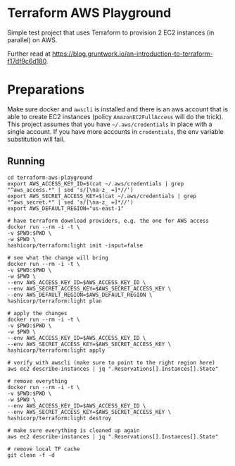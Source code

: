 # Terraform AWS Playground

Simple test project that uses Terraform to provision 2 EC2 instances (in parallel) on AWS. 

Further read at https://blog.gruntwork.io/an-introduction-to-terraform-f17df9c6d180.

# Preparations

Make sure docker and `awscli` is installed and there is an aws account that is able to create EC2 instances (policy `AmazonEC2FullAccess` will do the trick).
This project assumes that you have `~/.aws/credentials` in place with a single account. If you have more accounts in `credentials`, the env variable substitution will fail.


## Running

```
cd terraform-aws-playground
export AWS_ACCESS_KEY_ID=$(cat ~/.aws/credentials | grep "^aws_access.*" | sed 's/[\na-z_ =]*//')
export AWS_SECRET_ACCESS_KEY=$(cat ~/.aws/credentials | grep "^aws_secret.*" | sed 's/[\na-z_ =]*//')
export AWS_DEFAULT_REGION="us-east-1"

# have terraform download providers, e.g. the one for AWS access
docker run --rm -i -t \
-v $PWD:$PWD \
-w $PWD \
hashicorp/terraform:light init -input=false

# see what the change will bring
docker run --rm -i -t \
-v $PWD:$PWD \
-w $PWD \
--env AWS_ACCESS_KEY_ID=$AWS_ACCESS_KEY_ID \
--env AWS_SECRET_ACCESS_KEY=$AWS_SECRET_ACCESS_KEY \
--env AWS_DEFAULT_REGION=$AWS_DEFAULT_REGION \
hashicorp/terraform:light plan

# apply the changes
docker run --rm -i -t \
-v $PWD:$PWD \
-w $PWD \
--env AWS_ACCESS_KEY_ID=$AWS_ACCESS_KEY_ID \
--env AWS_SECRET_ACCESS_KEY=$AWS_SECRET_ACCESS_KEY \
hashicorp/terraform:light apply

# verify with awscli (make sure to point to the right region here)
aws ec2 describe-instances | jq ".Reservations[].Instances[].State" 

# remove everything
docker run --rm -i -t \
-v $PWD:$PWD \
-w $PWD \
--env AWS_ACCESS_KEY_ID=$AWS_ACCESS_KEY_ID \
--env AWS_SECRET_ACCESS_KEY=$AWS_SECRET_ACCESS_KEY \
hashicorp/terraform:light destroy

# make sure everything is cleaned up again
aws ec2 describe-instances | jq ".Reservations[].Instances[].State" 

# remove local TF cache
git clean -f -d
```
